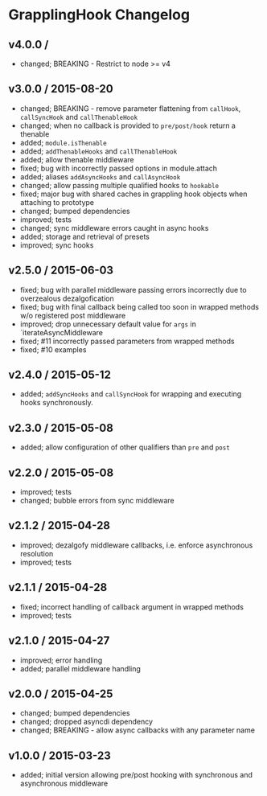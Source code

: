 # GrapplingHook Changelog

## v4.0.0 / 

* changed; BREAKING - Restrict to node >= v4

## v3.0.0 / 2015-08-20

* changed; BREAKING - remove parameter flattening from `callHook`, `callSyncHook` and `callThenableHook`
* changed; when no callback is provided to `pre/post/hook` return a thenable
* added; `module.isThenable`
* added; `addThenableHooks` and `callThenableHook`
* added; allow thenable middleware
* fixed; bug with incorrectly passed options in module.attach
* added; aliases `addAsyncHooks` and `callAsyncHook`
* changed; allow passing multiple qualified hooks to `hookable`
* fixed; major bug with shared caches in grappling hook objects when attaching to prototype
* changed; bumped dependencies
* improved; tests
* changed; sync middleware errors caught in async hooks
* added; storage and retrieval of presets
* improved; sync hooks

## v2.5.0 / 2015-06-03

* fixed; bug with parallel middleware passing errors incorrectly due to overzealous dezalgofication
* fixed; bug with final callback being called too soon in wrapped methods w/o registered post middleware
* improved; drop unnecessary default value for `args` in `iterateAsyncMiddleware
* fixed; #11 incorrectly passed parameters from wrapped methods
* fixed; #10 examples

## v2.4.0 / 2015-05-12

* added; `addSyncHooks` and `callSyncHook` for wrapping and executing hooks synchronously.

## v2.3.0 / 2015-05-08

* added; allow configuration of other qualifiers than `pre` and `post`

## v2.2.0 / 2015-05-08

* improved; tests
* changed; bubble errors from sync middleware

## v2.1.2 / 2015-04-28

* improved; dezalgofy middleware callbacks, i.e. enforce asynchronous resolution
* improved; tests

## v2.1.1 / 2015-04-28

* fixed; incorrect handling of callback argument in wrapped methods
* improved; tests

## v2.1.0 / 2015-04-27

* improved; error handling
* added; parallel middleware handling

## v2.0.0 / 2015-04-25

* changed; bumped dependencies
* changed; dropped asyncdi dependency
* changed; BREAKING - allow async callbacks with any parameter name

## v1.0.0 / 2015-03-23

* added; initial version allowing pre/post hooking with synchronous and asynchronous middleware
